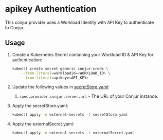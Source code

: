 # apikey Authentication

This conjur provider uses a Workload Identity with API Key to authenticate to Conjur.

## Usage

1. Create a Kubernetes Secret containing your Workload ID & API Key for authentication:

    ```bash
    kubectl create secret generic conjur-creds \
        --from-literal=workloadid=<WORKLOAD_ID> \
        --from-literal=apikey=<API_KEY>
    ```
2. Update the following values in [secretStore.yaml]():
    1. `spec.provider.conjur.server.url` - The URL of your Conjur instance.
3. Apply the secretStore.yaml:

    ```bash
    kubectl apply -n external-secrets -f secretStore.yaml
    ```
4. Apply the externalSecret.yaml:

    ```bash
    kubectl apply -n external-secrets -f externalSecret.yaml
    ```